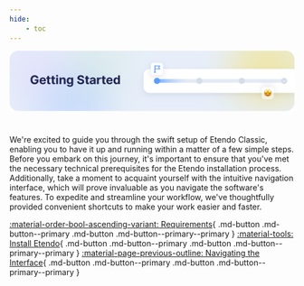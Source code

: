 ```yaml
---
hide:
    - toc
---
```

![cover-getting-started.png](../assets/getting-started/overview/cover-getting-started.png)

#
We're excited to guide you through the swift setup of Etendo Classic, enabling you to have it up and running within a matter of a few simple steps. <br>
Before you embark on this journey, it's important to ensure that you've met the necessary technical prerequisites for the Etendo installation process. <br> Additionally, take a moment to acquaint yourself with the intuitive navigation interface, which will prove invaluable as you navigate the software's features.
To expedite and streamline your workflow, we've thoughtfully provided convenient shortcuts to make your work easier and faster.

[:material-order-bool-ascending-variant: Requirements](/docs/getting-started/requirements){ .md-button .md-button--primary .md-button .md-button--primary--primary }
[:material-tools: Install Etendo](/docs/getting-started/installation){ .md-button .md-button--primary .md-button .md-button--primary--primary } 
[:material-page-previous-outline: Navigating the Interface](/docs/getting-started/user-interface/workspace){ .md-button .md-button--primary .md-button .md-button--primary--primary } 




